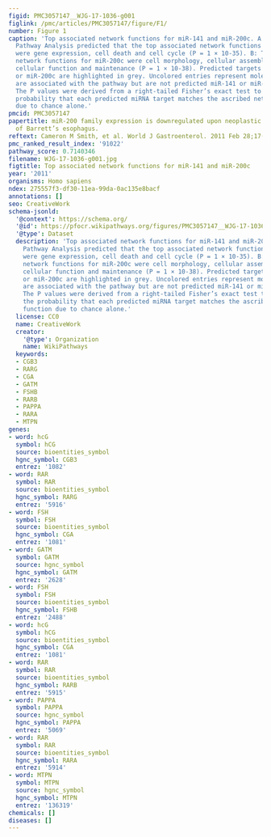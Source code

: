 ```yaml
---
figid: PMC3057147__WJG-17-1036-g001
figlink: /pmc/articles/PMC3057147/figure/F1/
number: Figure 1
caption: 'Top associated network functions for miR-141 and miR-200c. A: Ingenuity
  Pathway Analysis predicted that the top associated network functions for miR-141
  were gene expression, cell death and cell cycle (P = 1 × 10-35). B: The top associated
  network functions for miR-200c were cell morphology, cellular assembly and organization,
  cellular function and maintenance (P = 1 × 10-38). Predicted targets of miR-141
  or miR-200c are highlighted in grey. Uncolored entries represent molecules that
  are associated with the pathway but are not predicted miR-141 or miR-200c targets.
  The P values were derived from a right-tailed Fisher’s exact test to calculate the
  probability that each predicted miRNA target matches the ascribed network function
  due to chance alone.'
pmcid: PMC3057147
papertitle: miR-200 family expression is downregulated upon neoplastic progression
  of Barrett’s esophagus.
reftext: Cameron M Smith, et al. World J Gastroenterol. 2011 Feb 28;17(8):1036-1044.
pmc_ranked_result_index: '91022'
pathway_score: 0.7140346
filename: WJG-17-1036-g001.jpg
figtitle: Top associated network functions for miR-141 and miR-200c
year: '2011'
organisms: Homo sapiens
ndex: 275557f3-df30-11ea-99da-0ac135e8bacf
annotations: []
seo: CreativeWork
schema-jsonld:
  '@context': https://schema.org/
  '@id': https://pfocr.wikipathways.org/figures/PMC3057147__WJG-17-1036-g001.html
  '@type': Dataset
  description: 'Top associated network functions for miR-141 and miR-200c. A: Ingenuity
    Pathway Analysis predicted that the top associated network functions for miR-141
    were gene expression, cell death and cell cycle (P = 1 × 10-35). B: The top associated
    network functions for miR-200c were cell morphology, cellular assembly and organization,
    cellular function and maintenance (P = 1 × 10-38). Predicted targets of miR-141
    or miR-200c are highlighted in grey. Uncolored entries represent molecules that
    are associated with the pathway but are not predicted miR-141 or miR-200c targets.
    The P values were derived from a right-tailed Fisher’s exact test to calculate
    the probability that each predicted miRNA target matches the ascribed network
    function due to chance alone.'
  license: CC0
  name: CreativeWork
  creator:
    '@type': Organization
    name: WikiPathways
  keywords:
  - CGB3
  - RARG
  - CGA
  - GATM
  - FSHB
  - RARB
  - PAPPA
  - RARA
  - MTPN
genes:
- word: hcG
  symbol: hCG
  source: bioentities_symbol
  hgnc_symbol: CGB3
  entrez: '1082'
- word: RAR
  symbol: RAR
  source: bioentities_symbol
  hgnc_symbol: RARG
  entrez: '5916'
- word: FSH
  symbol: FSH
  source: bioentities_symbol
  hgnc_symbol: CGA
  entrez: '1081'
- word: GATM
  symbol: GATM
  source: hgnc_symbol
  hgnc_symbol: GATM
  entrez: '2628'
- word: FSH
  symbol: FSH
  source: bioentities_symbol
  hgnc_symbol: FSHB
  entrez: '2488'
- word: hcG
  symbol: hCG
  source: bioentities_symbol
  hgnc_symbol: CGA
  entrez: '1081'
- word: RAR
  symbol: RAR
  source: bioentities_symbol
  hgnc_symbol: RARB
  entrez: '5915'
- word: PAPPA
  symbol: PAPPA
  source: hgnc_symbol
  hgnc_symbol: PAPPA
  entrez: '5069'
- word: RAR
  symbol: RAR
  source: bioentities_symbol
  hgnc_symbol: RARA
  entrez: '5914'
- word: MTPN
  symbol: MTPN
  source: hgnc_symbol
  hgnc_symbol: MTPN
  entrez: '136319'
chemicals: []
diseases: []
---
```

